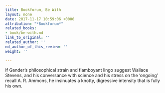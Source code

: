 ```yaml
---
title: Bookforum, Be With
layout: none
date: 2017-11-17 10:59:06 +0000
attribution: "*Bookforum*"
related_books:
- book/be-with.md
link_to_original: ''
related_author: ''
nd_author_of_this_review: ''
weight: ''

---
```

If Gander’s philosophical strain and flamboyant lingo suggest Wallace Stevens, and his conversance with science and his stress on the ‘ongoing’ recall A. R. Ammons, he insinuates a knotty, digressive intensity that is fully his own.